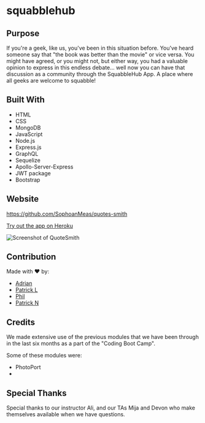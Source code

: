# squabblehub

## Purpose

If you're a geek, like us, you've been in this situation before. You've heard someone say that "the book was better than the movie" or vice versa. You might have agreed, or you might not, but either way, you had a valuable opinion to express in this endless debate... well now you can have that discussion as a community through the SquabbleHub App. A place where all geeks are welcome to squabble!

## Built With

- HTML
- CSS
- MongoDB
- JavaScript
- Node.js
- Express.js
- GraphQL
- Sequelize
- Apollo-Server-Express
- JWT package
- Bootstrap

## Website

https://github.com/SophoanMeas/quotes-smith

[Try out the app on Heroku](https://group2-quotesmith.herokuapp.com/)

![Screenshot of QuoteSmith](./client/TEMPLATES/images/SquabbleHub-Screenshot.png)

## Contribution

Made with ❤️ by:

- [Adrian](https://github.com/isaiasqb)
- [Patrick L](https://github.com/MorningSol)
- [Phil](https://github.com/philmcgarty)
- [Patrick N](https://github.com/narcpat)

## Credits

We made extensive use of the previous modules that we have been through in the last six months as a part of the "Coding Boot Camp".

Some of these modules were:

- PhotoPort
-

## Special Thanks

Special thanks to our instructor Ali, and our TAs Mija and Devon who make themselves available when we have questions.
